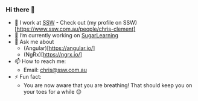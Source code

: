 ### Hi there 👋

- 💼 I work at [SSW](https://ssw.com.au) - Check out (my profile on SSW)[https://www.ssw.com.au/people/chris-clement]
- 🔭 I’m currently working on [SugarLearning](https://sugarlearning.com)
- 💬 Ask me about
  - (Angular)[https://angular.io/]
  - (NgRx)[https://ngrx.io/]
- 📫 How to reach me:
  - Email: chris@ssw.com.au
- ⚡ Fun fact:
  - You are now aware that you are breathing! That should keep you on your toes for a while 😊

<!--
**christoment/christoment** is a ✨ _special_ ✨ repository because its `README.md` (this file) appears on your GitHub profile.

Here are some ideas to get you started:

- 🔭 I’m currently working on ...
- 🌱 I’m currently learning ...
- 👯 I’m looking to collaborate on ...
- 🤔 I’m looking for help with ...
- 💬 Ask me about ...
- 📫 How to reach me: ...
- 😄 Pronouns: ...
- ⚡ Fun fact: ...
-->
